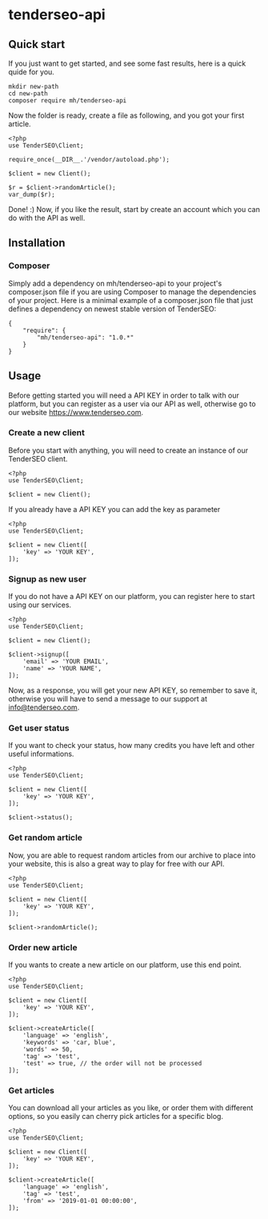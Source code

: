 tenderseo-api
=============

## Quick start

If you just want to get started, and see some fast results, here is a quick quide for you.

```
mkdir new-path
cd new-path
composer require mh/tenderseo-api
```

Now the folder is ready, create a file as following, and you got your first article.

```
<?php
use TenderSEO\Client;

require_once(__DIR__.'/vendor/autoload.php');

$client = new Client();

$r = $client->randomArticle();
var_dump($r);
```

Done! :) Now, if you like the result, start by create an account which you can do with the API as well.

## Installation

### Composer

Simply add a dependency on mh/tenderseo-api to your project's composer.json file if you are using Composer to manage the dependencies of your project. Here is a minimal example of a composer.json file that just defines a dependency on newest stable version of TenderSEO:

```
{
    "require": {
        "mh/tenderseo-api": "1.0.*"
    }
}
```

## Usage

Before getting started you will need a API KEY in order to talk with our platform, but you can register as a user via our API as well, otherwise go to our website https://www.tenderseo.com.

### Create a new client

Before you start with anything, you will need to create an instance of our TenderSEO client.

```
<?php
use TenderSEO\Client;

$client = new Client();
```

If you already have a API KEY you can add the key as parameter

```
<?php
use TenderSEO\Client;

$client = new Client([
    'key' => 'YOUR KEY',
]);
```

### Signup as new user

If you do not have a API KEY on our platform, you can register here to start using our services.

```
<?php
use TenderSEO\Client;

$client = new Client();

$client->signup([
    'email' => 'YOUR EMAIL',
    'name' => 'YOUR NAME',
]);
```

Now, as a response, you will get your new API KEY, so remember to save it, otherwise you will have to send a message to our support at info@tenderseo.com.

### Get user status

If you want to check your status, how many credits you have left and other useful informations.

```
<?php
use TenderSEO\Client;

$client = new Client([
    'key' => 'YOUR KEY',
]);

$client->status();
```

### Get random article

Now, you are able to request random articles from our archive to place into your website, this is also a great way to play for free with our API.

```
<?php
use TenderSEO\Client;

$client = new Client([
    'key' => 'YOUR KEY',
]);

$client->randomArticle();
```

### Order new article

If you wants to create a new article on our platform, use this end point.

```
<?php
use TenderSEO\Client;

$client = new Client([
    'key' => 'YOUR KEY',
]);

$client->createArticle([
    'language' => 'english',
    'keywords' => 'car, blue',
    'words' => 50,
    'tag' => 'test',
    'test' => true, // the order will not be processed
]);
```

### Get articles

You can download all your articles as you like, or order them with different options, so you easily can cherry pick articles for a specific blog.

```
<?php
use TenderSEO\Client;

$client = new Client([
    'key' => 'YOUR KEY',
]);

$client->createArticle([
    'language' => 'english',
    'tag' => 'test',
    'from' => '2019-01-01 00:00:00',
]);
```
